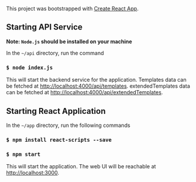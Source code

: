 This project was bootstrapped with [Create React App](https://github.com/facebook/create-react-app).

## Starting API Service

**Note: `Node.js` should be installed on your machine**

In the `~/api` directory, run the command

### `$ node index.js`

This will start the backend service for the application.
Templates data can be fetched at [http://localhost:4000/api/templates](http://localhost:4000/api/templates).
extendedTemplates data can be fetched at [http://localhost:4000/api/extendedTemplates](http://localhost:4000/api/extendedTemplates).

## Starting React Application

In the `~/app` directory, run the following commands

### `$ npm install react-scripts --save`

### `$ npm start`

This will start the application. The web UI will be reachable at [http://localhost:3000](http://localhost:3000).
